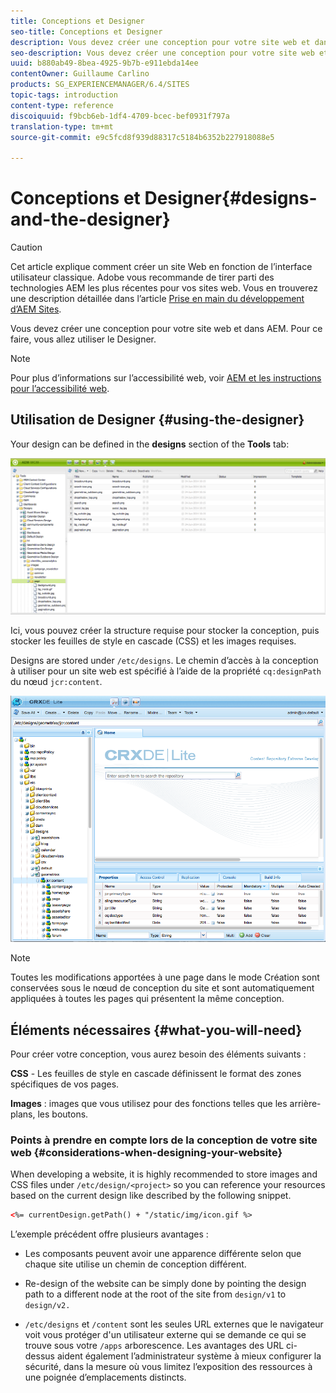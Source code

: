 ```yaml
---
title: Conceptions et Designer
seo-title: Conceptions et Designer
description: Vous devez créer une conception pour votre site web et dans AEM. Pour ce faire, vous allez utiliser le Designer.
seo-description: Vous devez créer une conception pour votre site web et dans AEM. Pour ce faire, vous allez utiliser le Designer.
uuid: b880ab49-8bea-4925-9b7b-e911ebda14ee
contentOwner: Guillaume Carlino
products: SG_EXPERIENCEMANAGER/6.4/SITES
topic-tags: introduction
content-type: reference
discoiquuid: f9bcb6eb-1df4-4709-bcec-bef0931f797a
translation-type: tm+mt
source-git-commit: e9c5fcd8f939d88317c5184b6352b227918088e5

---
```



# Conceptions et Designer{#designs-and-the-designer}

>[!CAUTION]
>
>Cet article explique comment créer un site Web en fonction de l’interface utilisateur classique. Adobe vous recommande de tirer parti des technologies AEM les plus récentes pour vos sites web. Vous en trouverez une description détaillée dans l’article [Prise en main du développement d’AEM Sites](/help/sites-developing/getting-started.md).

Vous devez créer une conception pour votre site web et dans AEM. Pour ce faire, vous allez utiliser le Designer.

>[!NOTE]
>
>Pour plus d’informations sur l’accessibilité web, voir [AEM et les instructions pour l’accessibilité web](/help/managing/web-accessibility.md).

## Utilisation de Designer {#using-the-designer}

Your design can be defined in the **designs** section of the **Tools** tab:

![screen_shot_2012-02-01at30237pm](assets/screen_shot_2012-02-01at30237pm.png)

Ici, vous pouvez créer la structure requise pour stocker la conception, puis stocker les feuilles de style en cascade (CSS) et les images requises.

Designs are stored under `/etc/designs`. Le chemin d’accès à la conception à utiliser pour un site web est spécifié à l’aide de la propriété `cq:designPath` du nœud `jcr:content`.

![chlimage_1-74](assets/chlimage_1-74.png)

>[!NOTE]
>
>Toutes les modifications apportées à une page dans le mode Création sont conservées sous le nœud de conception du site et sont automatiquement appliquées à toutes les pages qui présentent la même conception.

## Éléments nécessaires {#what-you-will-need}

Pour créer votre conception, vous aurez besoin des éléments suivants :

**CSS** - Les feuilles de style en cascade définissent le format des zones spécifiques de vos pages.

**Images** : images que vous utilisez pour des fonctions telles que les arrière-plans, les boutons.

### Points à prendre en compte lors de la conception de votre site web {#considerations-when-designing-your-website}

When developing a website, it is highly recommended to store images and CSS files under `/etc/design/<project>` so you can reference your resources based on the current design like described by the following snippet.

```xml
<%= currentDesign.getPath() + "/static/img/icon.gif %>
```

L’exemple précédent offre plusieurs avantages :

* Les composants peuvent avoir une apparence différente selon que chaque site utilise un chemin de conception différent.
* Re-design of the website can be simply done by pointing the design path to a different node at the root of the site from `design/v1` to `design/v2.`

* `/etc/designs` et `/content` sont les seules URL externes que le navigateur voit vous protéger d&#39;un utilisateur externe qui se demande ce qui se trouve sous votre `/apps` arborescence. Les avantages des URL ci-dessus aident également l’administrateur système à mieux configurer la sécurité, dans la mesure où vous limitez l’exposition des ressources à une poignée d’emplacements distincts.

